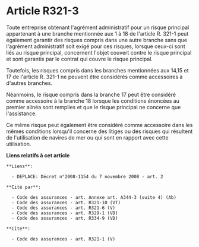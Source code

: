# Article R321-3

Toute entreprise obtenant l'agrément administratif pour un risque principal appartenant à une branche mentionnée aux 1 à 18
de l'article R. 321-1 peut également garantir des risques compris dans une autre branche sans que l'agrément administratif
soit exigé pour ces risques, lorsque ceux-ci sont liés au risque principal, concernent l'objet couvert contre le risque
principal et sont garantis par le contrat qui couvre le risque principal. 

Toutefois, les risques compris dans les branches mentionnées aux 14,15 et 17 de l'article R. 321-1 ne peuvent être considérés
comme accessoires à d'autres branches. 

Néanmoins, le risque compris dans la branche 17 peut être considéré comme accessoire à la branche 18 lorsque les conditions
énoncées au premier alinéa sont remplies et que le risque principal ne concerne que l'assistance. 

Ce même risque peut également être considéré comme accessoire dans les mêmes conditions lorsqu'il concerne des litiges ou des
risques qui résultent de l'utilisation de navires de mer ou qui sont en rapport avec cette utilisation.

**Liens relatifs à cet article**

	**Liens**:

	  - DEPLACE: Décret n°2008-1154 du 7 novembre 2008 - art. 2

	**Cité par**:

	  - Code des assurances - art. Annexe art. A344-3 (suite 4) (Ab)
	  - Code des assurances - art. R321-10 (VT)
	  - Code des assurances - art. R321-6 (V)
	  - Code des assurances - art. R329-1 (VD)
	  - Code des assurances - art. R334-9 (VD)

	**Cite**:

	  - Code des assurances - art. R321-1 (V)
